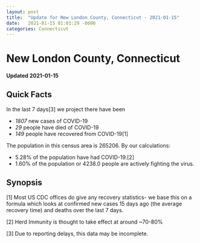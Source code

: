 ```yaml
---
layout: post
title:  "Update for New London County, Connecticut - 2021-01-15"
date:   2021-01-15 01:01:29 -0600
categories: Connecticut
---
```


# New London County, Connecticut
#### Updated 2021-01-15

## Quick Facts

In the last 7 days[3] we project there have been
- *1807* new cases of COVID-19
- *29* people have died of COVID-19
- *149* people have recovered from COVID-19[1]

The population in this census area is 265206. By our calculations:
- 5.28% of the population have had COVID-19.[2]
- 1.60% of the population or 4238.0 people are actively fighting the virus.

## Synopsis




[1] Most US CDC offices do give any recovery statistics- we base this on a formula which looks at confirmed new cases
15 days ago (the average recovery time) and deaths over the last 7 days.

[2] Herd Immunity is thought to take effect at around ~70-80%

[3] Due to reporting delays, this data may be incomplete.
 
    